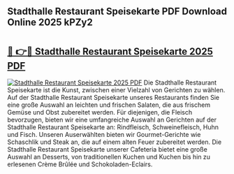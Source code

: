 ## Stadthalle Restaurant Speisekarte PDF Download Online 2025 kPZy2

# <h2><a href="http://gcdu18.nevu.top/?p=Stadthalle+Restaurant+Speisekarte">🔗 👉🔴 Stadthalle Restaurant Speisekarte 2025 PDF</a></h2>

[![Stadthalle Restaurant Speisekarte 2025 PDF](https://i.imgur.com/dBaPXMq.png)](http://gcdu18.nevu.top/?p=Stadthalle+Restaurant+Speisekarte)
Die Stadthalle Restaurant Speisekarte ist die Kunst, zwischen einer Vielzahl von Gerichten zu wählen. Auf der Stadthalle Restaurant Speisekarte unseres Restaurants finden Sie eine große Auswahl an leichten und frischen Salaten, die aus frischem Gemüse und Obst zubereitet werden. Für diejenigen, die Fleisch bevorzugen, bieten wir eine umfangreiche Auswahl an Gerichten auf der Stadthalle Restaurant Speisekarte an: Rindfleisch, Schweinefleisch, Huhn und Fisch. Unseren Auserwählten bieten wir Gourmet-Gerichte wie Schaschlik und Steak an, die auf einem alten Feuer zubereitet werden. Die Stadthalle Restaurant Speisekarte unserer Cafeteria bietet eine große Auswahl an Desserts, von traditionellen Kuchen und Kuchen bis hin zu erlesenen Crème Brûlée und Schokoladen-Eclairs.
